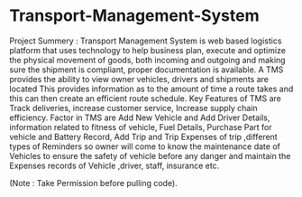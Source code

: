 # Transport-Management-System
Project Summery : Transport Management System is web based logistics platform that uses technology to help business plan, 
execute and optimize the physical movement of goods, both incoming and outgoing and making sure the shipment is compliant, proper documentation is available. 
A TMS provides the ability to view owner vehicles, drivers and shipments are located  This provides information as to the amount of time a route takes and this can 
then create an efficient route schedule. Key Features of TMS are Track deliveries, increase customer service, Increase supply chain efficiency. Factor in TMS are 
Add New Vehicle and Add Driver Details, information related to fitness of vehicle, Fuel Details, Purchase Part for vehicle  and Battery Record, Add Trip and 
Trip Expenses of trip ,different types of Reminders  so owner will come to know the maintenance date of Vehicles to ensure the safety of vehicle before any danger 
and maintain the Expenses records of Vehicle ,driver,  staff, insurance etc.

(Note : Take Permission before pulling code).
